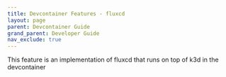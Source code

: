 ```yaml
---
title: Devcontainer Features - fluxcd
layout: page
parent: Devcontainer Guide
grand_parent: Developer Guide
nav_exclude: true
---
```


This feature is an implementation of fluxcd that runs on top of k3d in the devcontainer

